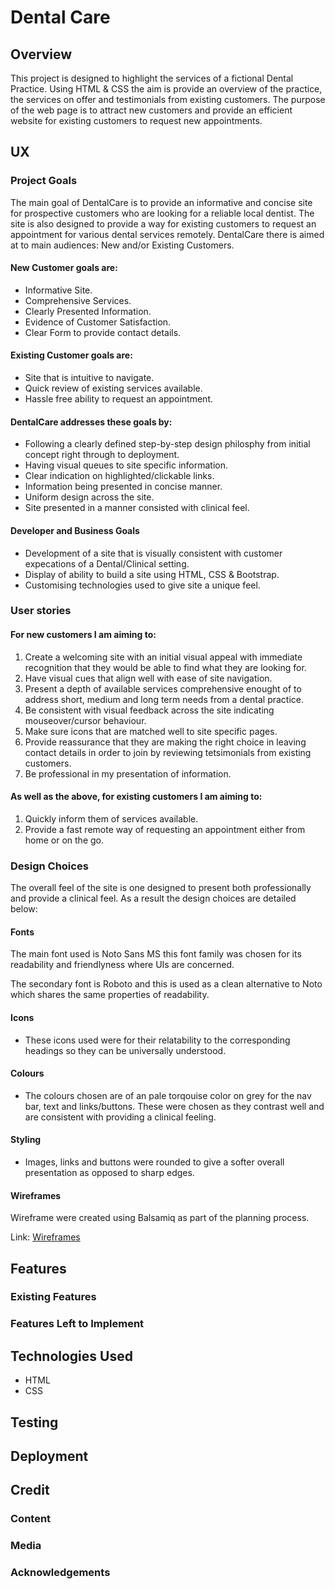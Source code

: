 # Dental Care

## Overview 

This project is designed to highlight the services of a fictional Dental Practice.
Using HTML & CSS the aim is provide an overview of the practice, the services on offer and testimonials from existing customers.
The purpose of the web page is to attract new customers and provide an efficient website for existing customers to request new appointments.

## UX 

### Project Goals

The main goal of DentalCare is to provide an informative and concise site for prospective customers who are looking for a reliable local dentist. The site is also designed to provide a way for existing customers to request an appointment for various dental services remotely.
DentalCare there is aimed at to main audiences: New and/or Existing Customers.

#### New Customer goals are:

- Informative Site.
- Comprehensive Services.
- Clearly Presented Information.
- Evidence of Customer Satisfaction.
- Clear Form to provide contact details.

#### Existing Customer goals are:

- Site that is intuitive to navigate.
- Quick review of existing services available.
- Hassle free ability to request an appointment.

#### DentalCare addresses these goals by:

- Following a clearly defined step-by-step design philosphy from initial concept right through to deployment.
- Having visual queues to site specific information.
- Clear indication on highlighted/clickable links.
- Information being presented in concise manner.
- Uniform design across the site.
- Site presented in a manner consisted with clinical feel.

#### Developer and Business Goals

- Development of a site that is visually consistent with customer expecations of a Dental/Clinical setting.
- Display of ability to build a site using HTML, CSS & Bootstrap.
- Customising technologies used to give site a unique feel.


### User stories

#### For new customers I am aiming to:

1. Create a welcoming site with an initial visual appeal with immediate recognition that they would be able to find what they are looking for.
2. Have visual cues that align well with ease of site navigation.
3. Present a depth of available services comprehensive enought of to address short, medium and long term needs from a dental practice.
4. Be consistent with visual feedback across the site indicating mouseover/cursor behaviour.
5. Make sure icons that are matched well to site specific pages.
6. Provide reassurance that they are making the right choice in leaving contact details in order to join by reviewing tetsimonials from existing customers.
7. Be professional in my presentation of information.

#### As well as the above, for existing customers I am aiming to:

1. Quickly inform them of services available.
2. Provide a fast remote way of requesting an appointment either from home or on the go.


### Design Choices

The overall feel of the site is one designed to present both professionally and provide a clinical feel. As a result the design choices are detailed below:

#### Fonts

The main font used is Noto Sans MS this font family was chosen for its readability and friendlyness where UIs are concerned.

The secondary font is Roboto and this is used as a clean alternative to Noto which shares the same properties of readability.

#### Icons 

- These icons used were for their relatability to the corresponding headings so they can be universally understood.

#### Colours

- The colours chosen are of an pale torqouise color on grey for the nav bar, text and links/buttons. These were chosen as they contrast well and are consistent with providing a clinical feeling.

#### Styling

- Images, links and buttons were rounded to give a softer overall presentation as opposed to sharp edges.

#### Wireframes

Wireframe were created using Balsamiq as part of the planning process.

Link: [Wireframes](/assets/Wireframes/MilestoneProject1.bmpr)


## Features 

### Existing Features

### Features Left to Implement

## Technologies Used

* HTML
* CSS

## Testing

## Deployment

## Credit

### Content

### Media

### Acknowledgements